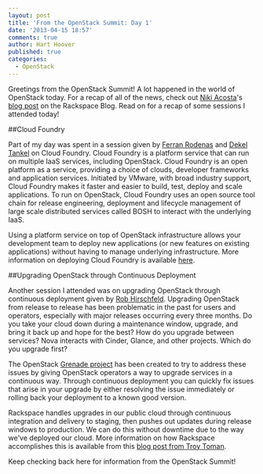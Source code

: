 ```yaml
---
layout: post
title: 'From the OpenStack Summit: Day 1'
date: '2013-04-15 18:57'
comments: true
author: Hart Hoover
published: true
categories:
  - OpenStack
---
```

Greetings from the OpenStack Summit! A lot happened in the world of OpenStack today. For a recap of all of the news, check out [Niki Acosta](https://twitter.com/nikiacosta)'s [blog post](https://www.rackspace.com/blog/openstack-summit-portland-day-1-recap/) on the Rackspace Blog. Read on for a recap of some sessions I attended today! <!-- more -->

##Cloud Foundry

Part of my day was spent in a session given by [Ferran Rodenas](https://www.linkedin.com/in/frodenas) and [Dekel Tankel](https://www.linkedin.com/in/dekel/) on Cloud Foundry. Cloud Foundry is a platform service that can run on multiple IaaS services, including OpenStack. Cloud Foundry is an open platform as a service, providing a choice of clouds, developer frameworks and application services. Initiated by VMware, with broad industry support, Cloud Foundry makes it faster and easier to build, test, deploy and scale applications. To run on OpenStack, Cloud Foundry uses an open source tool chain for release engineering, deployment and lifecycle management of large scale distributed services called BOSH to interact with the underlying IaaS.

Using a platform service on top of OpenStack infrastructure allows your development team to deploy new applications (or new features on existing applications) without having to manage underlying infrastructure. More information on deploying Cloud Foundry is available [here](https://www.cloudfoundry.org).

##Upgrading OpenStack through Continuous Deployment

Another session I attended was on upgrading OpenStack through continuous deployment given by [Rob Hirschfeld](https://twitter.com/zehicle). Upgrading OpenStack from release to release has been problematic in the past for users and operators, especially with major releases occurring every three months. Do you take your cloud down during a maintenance window, upgrade, and bring it back up and hope for the best? How do you upgrade between services? Nova interacts with Cinder, Glance, and other projects. Which do you upgrade first?

The OpenStack [Grenade project](https://wiki.openstack.org/wiki/Grenade) has been created to try to address these issues by giving OpenStack operators a way to upgrade services in a continuous way. Through continuous deployment you can quickly fix issues that arise in your upgrade by either resolving the issue immediately or rolling back your deployment to a known good version.

Rackspace handles upgrades in our public cloud through continuous integration and delivery to staging, then pushes out updates during release windows to production. We can do this without downtime due to the way we've deployed our cloud. More information on how Rackspace accomplishes this is available from this [blog post from Troy Toman](https://www.rackspace.com/blog/how-rackspace-re-wrote-the-cloud-with-openstack-continuous-delivery/).

Keep checking back here for information from the OpenStack Summit!
